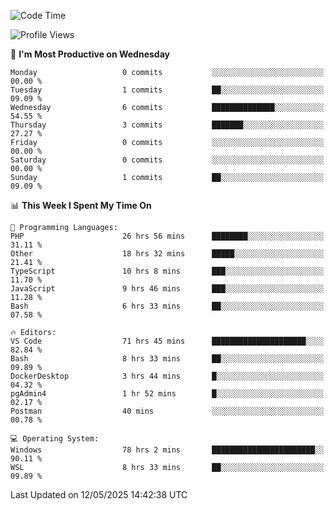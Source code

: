 <!--START_SECTION:waka-->
![Code Time](http://img.shields.io/badge/Code%20Time-4%2C961%20hrs%2017%20mins-blue)

![Profile Views](http://img.shields.io/badge/Profile%20Views-5-blue)

📅 **I'm Most Productive on Wednesday** 

```text
Monday                   0 commits           ░░░░░░░░░░░░░░░░░░░░░░░░░   00.00 % 
Tuesday                  1 commits           ██░░░░░░░░░░░░░░░░░░░░░░░   09.09 % 
Wednesday                6 commits           ██████████████░░░░░░░░░░░   54.55 % 
Thursday                 3 commits           ███████░░░░░░░░░░░░░░░░░░   27.27 % 
Friday                   0 commits           ░░░░░░░░░░░░░░░░░░░░░░░░░   00.00 % 
Saturday                 0 commits           ░░░░░░░░░░░░░░░░░░░░░░░░░   00.00 % 
Sunday                   1 commits           ██░░░░░░░░░░░░░░░░░░░░░░░   09.09 % 
```


📊 **This Week I Spent My Time On** 

```text
💬 Programming Languages: 
PHP                      26 hrs 56 mins      ████████░░░░░░░░░░░░░░░░░   31.11 % 
Other                    18 hrs 32 mins      █████░░░░░░░░░░░░░░░░░░░░   21.41 % 
TypeScript               10 hrs 8 mins       ███░░░░░░░░░░░░░░░░░░░░░░   11.70 % 
JavaScript               9 hrs 46 mins       ███░░░░░░░░░░░░░░░░░░░░░░   11.28 % 
Bash                     6 hrs 33 mins       ██░░░░░░░░░░░░░░░░░░░░░░░   07.58 % 

🔥 Editors: 
VS Code                  71 hrs 45 mins      █████████████████████░░░░   82.84 % 
Bash                     8 hrs 33 mins       ██░░░░░░░░░░░░░░░░░░░░░░░   09.89 % 
DockerDesktop            3 hrs 44 mins       █░░░░░░░░░░░░░░░░░░░░░░░░   04.32 % 
pgAdmin4                 1 hr 52 mins        █░░░░░░░░░░░░░░░░░░░░░░░░   02.17 % 
Postman                  40 mins             ░░░░░░░░░░░░░░░░░░░░░░░░░   00.78 % 

💻 Operating System: 
Windows                  78 hrs 2 mins       ███████████████████████░░   90.11 % 
WSL                      8 hrs 33 mins       ██░░░░░░░░░░░░░░░░░░░░░░░   09.89 % 
```


 Last Updated on 12/05/2025 14:42:38 UTC
<!--END_SECTION:waka-->
